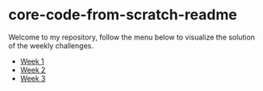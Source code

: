 # core-code-from-scratch-readme

Welcome to my repository, follow the menu below to visualize the solution of the weekly challenges.

- [Week 1](./Week%201/README.md)
- [Week 2](./Week%202/README.md)
- [Week 3](./Week%203/README.md)